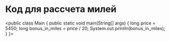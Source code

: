 # **Код для рассчета милей**

<public class Main {
       public static void main(String[] args) {
        long price = 5450;
        long bonus_in_miles = price / 20;
        System.out.println(bonus_in_miles);
        }
}>

